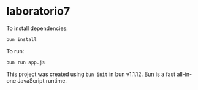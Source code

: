 # laboratorio7

To install dependencies:

```bash
bun install
```

To run:

```bash
bun run app.js
```

This project was created using `bun init` in bun v1.1.12. [Bun](https://bun.sh) is a fast all-in-one JavaScript runtime.
